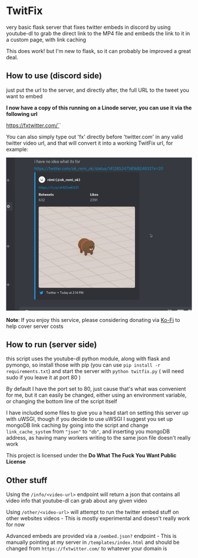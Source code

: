 # TwitFix

very basic flask server that fixes twitter embeds in discord by using youtube-dl to grab the direct link to the MP4 file and embeds the link to it in a custom page, with link caching

This does work! but I'm new to flask, so it can probably be improved a great deal.

## How to use (discord side)

just put the url to the server, and directly after, the full URL to the tweet you want to embed

**I now have a copy of this running on a Linode server, you can use it via the following url**

https://fxtwitter.com/`<twitter video url>`

You can also simply type out 'fx' directly before 'twitter.com' in any valid twitter video url, and that will convert it into a working TwitFix url, for example:

![example](example.gif)

**Note**: If you enjoy this service, please considering donating via [Ko-Fi](https://ko-fi.com/robin_universe) to help cover server costs

## How to run (server side)

this script uses the youtube-dl python module, along with flask and pymongo, so install those with pip (you can use `pip install -r requirements.txt`) and start the server with `python twitfix.py` ( will need sudo if you leave it at port 80 )

By default I have the port set to 80, just cause that's what was convenient for me, but it can easily be changed, either using an environment variable, or changing the bottom line of the script itself

I have included some files to give you a head start on setting this server up with uWSGI, though if you decide to use uWSGI I suggest you set up mongoDB link caching by going into the script and change `link_cache_system` from `"json"` to `"db"`, and inserting you mongoDB address, as having many workers writing to the same json file doesn't really work

This project is licensed under the **Do What The Fuck You Want Public License**



## Other stuff

Using the `/info/<video-url>` endpoint will return a json that contains all video info that youtube-dl can grab about any given video

Using `/other/<video-url>` will attempt to run the twitter embed stuff on other websites videos - This is mostly experimental and doesn't really work for now 

Advanced embeds are provided via a `/oembed.json?` endpoint - This is manually pointing at my server in `/templates/index.html` and should be changed from `https://fxtwitter.com/` to whatever your domain is
